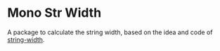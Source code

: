 # Mono Str Width

A package to calculate the string width, based on the idea and code of [string-width](https://github.com/sindresorhus/string-width).
